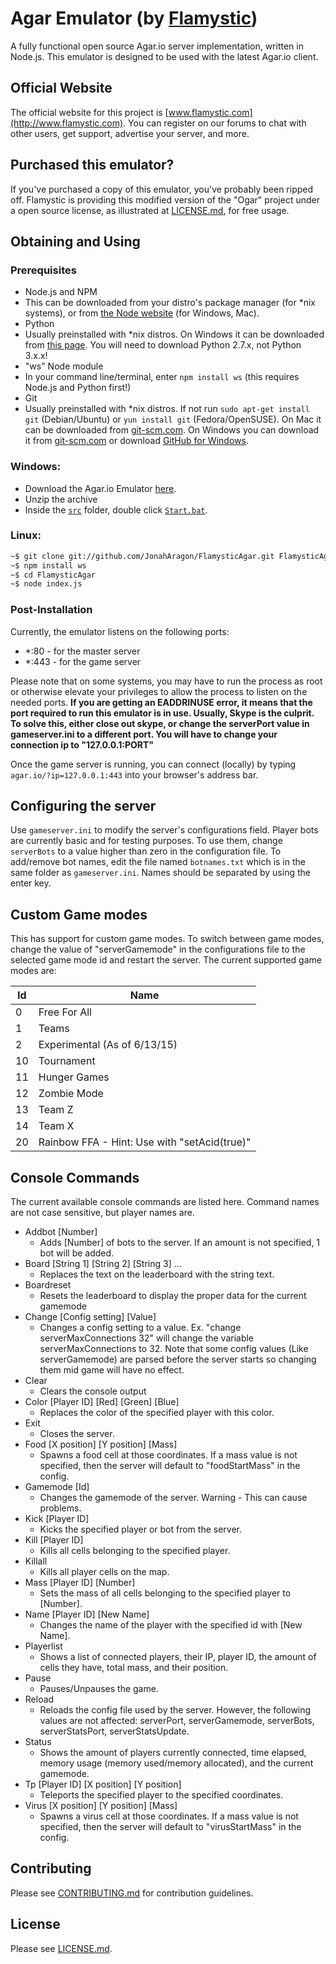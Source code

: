 # Agar Emulator (by [Flamystic](http://www.flamystic.com/))
A fully functional open source Agar.io server implementation, written in Node.js. This emulator is designed to be used with the latest Agar.io client.

## Official Website
The official website for this project is [www.flamystic.com](http://www.flamystic.com). You can register on our forums to chat with other users, get support, advertise your server, and more.

## Purchased this emulator?
If you've purchased a copy of this emulator, you've probably been ripped off. Flamystic is providing this modified version of the "Ogar" project under a open source license, as illustrated at [LICENSE.md](LICENSE.md), for free usage.

## Obtaining and Using

### Prerequisites

 * Node.js and NPM
  * This can be downloaded from your distro's package manager (for *nix systems), or from [the Node website](http://nodejs.org) (for Windows, Mac).
 * Python
  * Usually preinstalled with *nix distros. On Windows it can be downloaded from [this page](https://www.python.org/downloads/windows/). You will need to download Python 2.7.x, not Python 3.x.x!
 * "ws" Node module
  * In your command line/terminal, enter `npm install ws` (this requires Node.js and Python first!)
 * Git
  * Usually preinstalled with *nix distros. If not run `sudo apt-get install git` (Debian/Ubuntu) or `yun install git` (Fedora/OpenSUSE). On Mac it can be downloaded from [git-scm.com](https://git-scm.com/download/mac). On Windows you can download it from [git-scm.com](https://git-scm.com/download/win) or download [GitHub for Windows](https://windows.github.com/).

### Windows:

 * Download the Agar.io Emulator [here](https://github.com/JonahAragon/FlamysticAgar/archive/master.zip).
 * Unzip the archive
 * Inside the [`src`](/src) folder, double click [`Start.bat`](/src/Start.bat).

### Linux:
```sh
~$ git clone git://github.com/JonahAragon/FlamysticAgar.git FlamysticAgar
~$ npm install ws
~$ cd FlamysticAgar
~$ node index.js
```

### Post-Installation
Currently, the emulator listens on the following ports:
* *:80 - for the master server
* *:443 - for the game server

Please note that on some systems, you may have to run the process as root or otherwise elevate your privileges to allow the process to listen on the needed ports. **If you are getting an EADDRINUSE error, it means that the port required to run this emulator is in use. Usually, Skype is the culprit. To solve this, either close out skype, or change the serverPort value in gameserver.ini to a different port. You will have to change your connection ip to "127.0.0.1:PORT"**

Once the game server is running, you can connect (locally) by typing `agar.io/?ip=127.0.0.1:443` into your browser's address bar.

## Configuring the server
Use `gameserver.ini` to modify the server's configurations field. Player bots are currently basic and for testing purposes. To use them, change `serverBots` to a value higher than zero in the configuration file. To add/remove bot names, edit the file named `botnames.txt` which is in the same folder as `gameserver.ini`. Names should be separated by using the enter key.

## Custom Game modes
This has support for custom game modes. To switch between game modes, change the value of "serverGamemode" in the configurations file to the selected game mode id and restart the server. The current supported game modes are:

Id   | Name
-----|--------------
0    | Free For All
1    | Teams
2    | Experimental (As of 6/13/15)
10   | Tournament
11   | Hunger Games
12   | Zombie Mode
13   | Team Z
14   | Team X
20   | Rainbow FFA - Hint: Use with "setAcid(true)"

## Console Commands
The current available console commands are listed here. Command names are not case sensitive, but player names are.

 - Addbot [Number]
   * Adds [Number] of bots to the server. If an amount is not specified, 1 bot will be added.
 - Board [String 1] [String 2] [String 3] ...
   * Replaces the text on the leaderboard with the string text.
 - Boardreset
   * Resets the leaderboard to display the proper data for the current gamemode
 - Change [Config setting] [Value]
   * Changes a config setting to a value. Ex. "change serverMaxConnections 32" will change the variable serverMaxConnections to 32. Note that some config values (Like serverGamemode) are parsed before the server starts so changing them mid game will have no effect.
 - Clear
   * Clears the console output
 - Color [Player ID] [Red] [Green] [Blue]
   * Replaces the color of the specified player with this color.
 - Exit
   * Closes the server.
 - Food [X position] [Y position] [Mass]
   * Spawns a food cell at those coordinates. If a mass value is not specified, then the server will default to "foodStartMass" in the config.
 - Gamemode [Id]
   * Changes the gamemode of the server. Warning - This can cause problems.
 - Kick [Player ID]
   * Kicks the specified player or bot from the server.
 - Kill [Player ID]
   * Kills all cells belonging to the specified player.
 - Killall
   * Kills all player cells on the map.
 - Mass [Player ID] [Number]
   * Sets the mass of all cells belonging to the specified player to [Number].
 - Name [Player ID] [New Name]
   * Changes the name of the player with the specified id with [New Name].
 - Playerlist
   * Shows a list of connected players, their IP, player ID, the amount of cells they have, total mass, and their position. 
 - Pause
   * Pauses/Unpauses the game.
 - Reload
   * Reloads the config file used by the server. However, the following values are not affected: serverPort, serverGamemode, serverBots, serverStatsPort, serverStatsUpdate.
 - Status
   * Shows the amount of players currently connected, time elapsed, memory usage (memory used/memory allocated), and the current gamemode.
 - Tp [Player ID] [X position] [Y position]
   * Teleports the specified player to the specified coordinates.
 - Virus [X position] [Y position] [Mass]
   * Spawns a virus cell at those coordinates. If a mass value is not specified, then the server will default to "virusStartMass" in the config.

## Contributing
Please see [CONTRIBUTING.md](CONTRIBUTING.md) for contribution guidelines.

## License
Please see [LICENSE.md](LICENSE.md).
